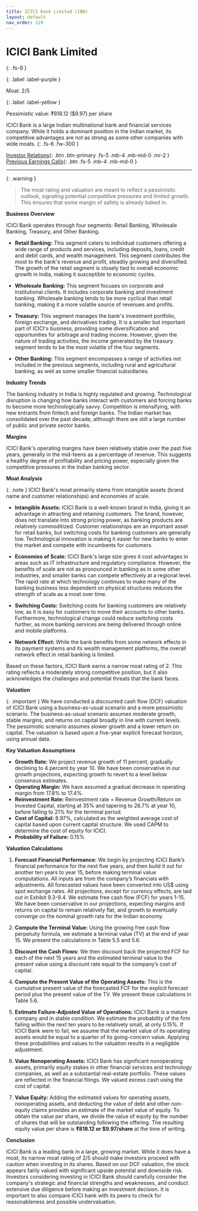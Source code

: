 ```yaml
---
title: ICICI Bank Limited (IBN)
layout: default
nav_order: 119
---
```


# ICICI Bank Limited
{: .fs-9 }

{: .label .label-purple }

Moat: 2/5

{: .label .label-yellow }

Pessimistic value: ₹818.12 ($9.97) per share

ICICI Bank is a large Indian multinational bank and financial services company. While it holds a dominant position in the Indian market, its competitive advantages are not as strong as some other companies with wide moats.
{: .fs-6 .fw-300 }

[Investor Relations](https://www.google.com/search?q=IBN+investor+relations){: .btn .btn-primary .fs-5 .mb-4 .mb-md-0 .mr-2 }
[Previous Earnings Calls](https://discountingcashflows.com/company/IBN/transcripts/){: .btn .fs-5 .mb-4 .mb-md-0 }

---

{: .warning } 
>The moat rating and valuation are meant to reflect a pessimistic outlook, signaling potential competitive pressures and limited growth. This ensures that some margin of safety is already baked in.


**Business Overview**

ICICI Bank operates through four segments: Retail Banking, Wholesale Banking, Treasury, and Other Banking. 

* **Retail Banking:** This segment caters to individual customers offering a wide range of products and services, including deposits, loans, credit and debit cards, and wealth management. This segment contributes the most to the bank's revenue and profit, steadily growing and diversified.  The growth of the retail segment is closely tied to overall economic growth in India, making it susceptible to economic cycles.

* **Wholesale Banking:** This segment focuses on corporate and institutional clients. It includes corporate banking and investment banking. Wholesale banking tends to be more cyclical than retail banking, making it a more volatile source of revenues and profits.

* **Treasury:** This segment manages the bank's investment portfolio, foreign exchange, and derivatives trading. It is a smaller but important part of ICICI's business, providing some diversification and opportunities for arbitrage and trading income.  However, given the nature of trading activities, the income generated by the treasury segment tends to be the most volatile of the four segments.

* **Other Banking:** This segment encompasses a range of activities not included in the previous segments, including rural and agricultural banking, as well as some smaller financial subsidiaries.

**Industry Trends**

The banking industry in India is highly regulated and growing. Technological disruption is changing how banks interact with customers and forcing banks to become more technologically savvy.  Competition is intensifying, with new entrants from fintech and foreign banks.  The Indian market has consolidated over the past decade, although there are still a large number of public and private sector banks.

**Margins**

ICICI Bank's operating margins have been relatively stable over the past five years, generally in the mid-teens as a percentage of revenue. This suggests a healthy degree of profitability and pricing power, especially given the competitive pressures in the Indian banking sector.

**Moat Analysis**

{: .note }
ICICI Bank's moat primarily stems from intangible assets (brand name and customer relationships) and economies of scale.

* **Intangible Assets:** ICICI Bank is a well-known brand in India, giving it an advantage in attracting and retaining customers. The brand, however, does not translate into strong pricing power, as banking products are relatively commoditized.  Customer relationships are an important asset for retail banks, but switching costs for banking customers are generally low.  Technological innovation is making it easier for new banks to enter the market and compete with incumbents for customers.

* **Economies of Scale:**  ICICI Bank's large size gives it cost advantages in areas such as IT infrastructure and regulatory compliance. However, the benefits of scale are not as pronounced in banking as in some other industries, and smaller banks can compete effectively at a regional level. The rapid rate at which technology continues to make many of the banking business less dependent on physical structures reduces the strength of scale as a moat over time.

* **Switching Costs:** Switching costs for banking customers are relatively low, as it is easy for customers to move their accounts to other banks.  Furthermore, technological change could reduce switching costs further, as more banking services are being delivered through online and mobile platforms.

* **Network Effect:** While the bank benefits from some network effects in its payment systems and its wealth management platforms, the overall network effect in retail banking is limited.

Based on these factors, ICICI Bank earns a narrow moat rating of 2.  This rating reflects a moderately strong competitive position, but it also acknowledges the challenges and potential threats that the bank faces.


**Valuation**

{: .important }
We have conducted a discounted cash flow (DCF) valuation of ICICI Bank using a business-as-usual scenario and a more pessimistic scenario. The business-as-usual scenario assumes moderate growth, stable margins, and returns on capital broadly in line with current levels. The pessimistic scenario assumes slower growth and a lower return on capital.  The valuation is based upon a five-year explicit forecast horizon, using annual data.

**Key Valuation Assumptions**

* **Growth Rate:**  We project revenue growth of 11 percent, gradually declining to 4 percent by year 10. We have been conservative in our growth projections, expecting growth to revert to a level below consensus estimates.
* **Operating Margin:** We have assumed a gradual decrease in operating margin from 17.8% to 17.4%.
* **Reinvestment Rate:** Reinvestment rate = Revenue Growth/Return on Invested Capital, starting at 35% and tapering to 26.7% at year 10, before falling to 21% for the terminal period.
* **Cost of Capital:** 8.97%, calculated as the weighted average cost of capital based upon current capital structure.  We used CAPM to determine the cost of equity for ICICI.  
* **Probability of Failure:** 0.15%

**Valuation Calculations**

1. **Forecast Financial Performance:** We begin by projecting ICICI Bank’s financial performance for the next five years, and then build it out for another ten years to year 15, before making terminal value computations. All inputs are from the company’s financials with adjustments. All forecasted values have been converted into US$ using spot exchange rates. All projections, except for currency effects, are laid out in Exhibit 9.3-9.4. We estimate free cash flow (FCF) for years 1-15.  We have been conservative in our projections, expecting margins and returns on capital to remain relatively flat, and growth to eventually converge on the nominal growth rate for the Indian economy.  

2. **Compute the Terminal Value:** Using the growing free cash flow perpetuity formula, we estimate a terminal value (TV) at the end of year 15. We present the calculations in Table 5.5 and 5.6.

3. **Discount the Cash Flows:** We then discount back the projected FCF for each of the next 15 years and the estimated terminal value to the present value using a discount rate equal to the company’s cost of capital.  

4. **Compute the Present Value of the Operating Assets:** This is the cumulative present value of the forecasted FCF for the explicit forecast period plus the present value of the TV.  We present these calculations in Table 5.6. 

5. **Estimate Failure-Adjusted Value of Operations:** ICICI Bank is a mature company and in stable condition. We estimate the probability of the firm failing within the next ten years to be relatively small, at only 0.15%.  If ICICI Bank were to fail, we assume that the market value of its operating assets would be equal to a quarter of its going-concern value. Applying these probabilities and values to the valuation results in a negligible adjustment.

6. **Value Nonoperating Assets:** ICICI Bank has significant nonoperating assets, primarily equity stakes in other financial services and technology companies, as well as a substantial real-estate portfolio. These values are reflected in the financial filings.  We valued excess cash using the cost of capital.

7. **Value Equity:** Adding the estimated values for operating assets, nonoperating assets, and deducting the value of debt and other non-equity claims provides an estimate of the market value of equity. To obtain the value per share, we divide the value of equity by the number of shares that will be outstanding following the offering.  The resulting equity value per share is **₹818.12 or $9.97/share** at the time of writing.


**Conclusion**

ICICI Bank is a leading bank in a large, growing market.  While it does have a moat, its narrow moat rating of 2/5 should make investors proceed with caution when investing in its shares.  Based on our DCF valuation, the stock appears fairly valued with significant upside potential and downside risk. Investors considering investing in ICICI Bank should carefully consider the company's strategic and financial strengths and weaknesses, and conduct extensive due diligence before making an investment decision.  It is important to also compare ICICI bank with its peers to check for reasonableness and possible undervaluation.


